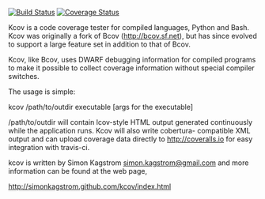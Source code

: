 [![Build Status](https://travis-ci.org/SimonKagstrom/kcov.svg?branch=master)](https://travis-ci.org/SimonKagstrom/kcov) [![Coverage Status](https://img.shields.io/coveralls/SimonKagstrom/kcov.svg)](https://coveralls.io/r/SimonKagstrom/kcov?branch=master)

Kcov is a code coverage tester for compiled languages, Python and Bash.
Kcov was originally a fork of Bcov (http://bcov.sf.net), but has since
evolved to support a large feature set in addition to that of Bcov.

Kcov, like Bcov, uses DWARF debugging information for compiled programs to
make it possible to collect coverage information without special compiler
switches.

The usage is simple:

   kcov /path/to/outdir executable [args for the executable]

/path/to/outdir will contain lcov-style HTML output generated
continuously while the application runs. Kcov will also write cobertura-
compatible XML output and can upload coverage data directly to
http://coveralls.io for easy integration with travis-ci.

kcov is written by Simon Kagstrom <simon.kagstrom@gmail.com> and more
information can be found at the web page,

  http://simonkagstrom.github.com/kcov/index.html
